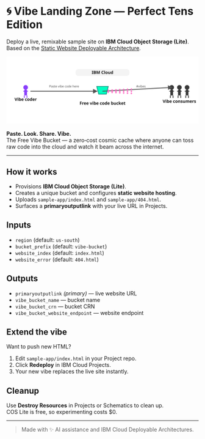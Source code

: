 # 🌀 Vibe Landing Zone — Perfect Tens Edition

Deploy a live, remixable sample site on **IBM Cloud Object Storage (Lite)**.  
Based on the [Static Website Deployable Architecture](https://cloud.ibm.com/catalog/architecture/static-website-cffed3d6-f05c-408d-941d-f679ae4e2451-global).

![Diagram](https://raw.githubusercontent.com/goanalog/vibe-da-ibm-cloud/main/diagram.svg)

**Paste. Look. Share. Vibe.**  
The Free Vibe Bucket — a zero‑cost cosmic cache where anyone can toss raw code into the cloud and watch it beam across the internet.

---

## How it works
- Provisions **IBM Cloud Object Storage (Lite)**.
- Creates a unique bucket and configures **static website hosting**.
- Uploads `sample-app/index.html` and `sample-app/404.html`.
- Surfaces a **primaryoutputlink** with your live URL in Projects.

## Inputs
- `region` (default: `us-south`)
- `bucket_prefix` (default: `vibe-bucket`)
- `website_index` (default: `index.html`)
- `website_error` (default: `404.html`)

## Outputs
- `primaryoutputlink` *(primary)* — live website URL
- `vibe_bucket_name` — bucket name
- `vibe_bucket_crn` — bucket CRN
- `vibe_bucket_website_endpoint` — website endpoint

## Extend the vibe
Want to push new HTML?  
1. Edit `sample-app/index.html` in your Project repo.  
2. Click **Redeploy** in IBM Cloud Projects.  
3. Your new vibe replaces the live site instantly.

## Cleanup
Use **Destroy Resources** in Projects or Schematics to clean up.  
COS Lite is free, so experimenting costs $0.

---

> Made with ✨ AI assistance and IBM Cloud Deployable Architectures.
